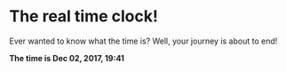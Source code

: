 # The real time clock!

Ever wanted to know what the time is? Well, your journey is about to end!

**The time is Dec 02, 2017, 19:41**